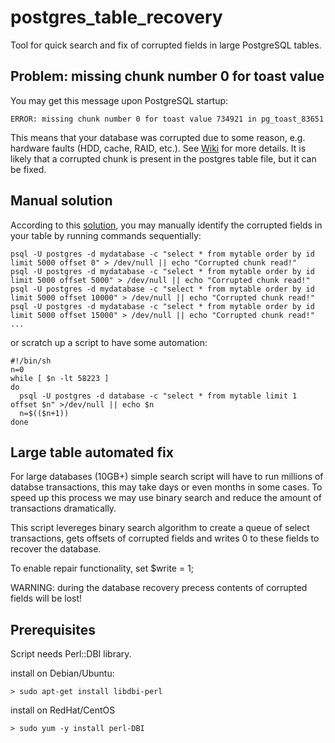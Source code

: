 # postgres_table_recovery
Tool for quick search and fix of corrupted fields in large PostgreSQL tables.

## Problem: missing chunk number 0 for toast value

You may get this message upon PostgreSQL startup:

```
ERROR: missing chunk number 0 for toast value 734921 in pg_toast_83651
```

This means that your database was corrupted due to some reason, e.g. hardware faults (HDD, cache, RAID, etc.). See [Wiki](https://wiki.postgresql.org/wiki/Corruption) for more details. It is likely that a corrupted chunk is present in the postgres table file, but it can be fixed.

## Manual solution

According to this [solution](https://gist.github.com/supix/80f9a6111dc954cf38ee99b9dedf187a), you may manually identify the corrupted fields in your table by running commands sequentially:

```
psql -U postgres -d mydatabase -c "select * from mytable order by id limit 5000 offset 0" > /dev/null || echo "Corrupted chunk read!"
psql -U postgres -d mydatabase -c "select * from mytable order by id limit 5000 offset 5000" > /dev/null || echo "Corrupted chunk read!"
psql -U postgres -d mydatabase -c "select * from mytable order by id limit 5000 offset 10000" > /dev/null || echo "Corrupted chunk read!"
psql -U postgres -d mydatabase -c "select * from mytable order by id limit 5000 offset 15000" > /dev/null || echo "Corrupted chunk read!"
...
```

or scratch up a script to have some automation:

```
#!/bin/sh
n=0
while [ $n -lt 58223 ]
do
  psql -U postgres -d database -c "select * from mytable limit 1 offset $n" >/dev/null || echo $n
  n=$(($n+1))
done
```

## Large table automated fix

For large databases (10GB+) simple search script will have to run millions of databse transactions, this may take days or even months in some cases.
To speed up this process we may use binary search and reduce the amount of transactions dramatically. 

This script levereges binary search algorithm to create a queue of select transactions, gets offsets of corrupted fields and writes 0 to these fields to recover the database. 

To enable repair functionality, set $write = 1;

WARNING: during the database recovery precess contents of corrupted fields will be lost!


## Prerequisites

Script needs Perl::DBI library.

install on Debian/Ubuntu:

```
> sudo apt-get install libdbi-perl
```

install on RedHat/CentOS
```
> sudo yum -y install perl-DBI
```


